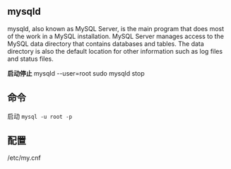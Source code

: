 
## mysqld

mysqld, also known as MySQL Server, is the main program that does most of the work in a MySQL installation. MySQL Server manages access to the MySQL data directory that contains databases and tables. The data directory is also the default location for other information such as log files and status files.

**启动停止**
mysqld --user=root
sudo mysqld stop

## 命令 

启动
`mysql -u root -p`

## 配置

/etc/my.cnf 